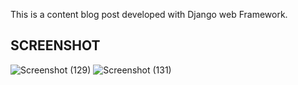 This is a content blog post developed with Django web Framework.


## SCREENSHOT

![Screenshot (129)](https://github.com/user-attachments/assets/0e11c9af-7d62-4032-8d4e-4359d3c646e8)
![Screenshot (131)](https://github.com/user-attachments/assets/40c8934d-d227-4fe7-9cd1-3e7a5393c973)
